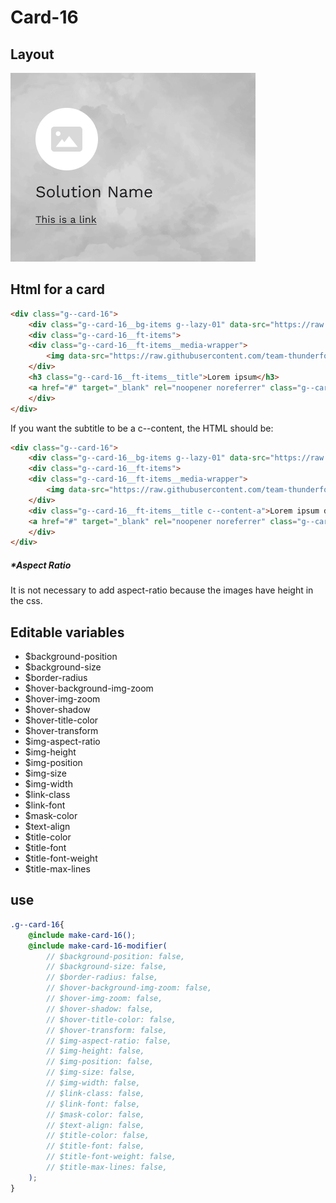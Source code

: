 # Card-16

## Layout

![alt text][card-16]

[card-16]: /src/img/global-components/card/card-16.png

## Html for a card

```html
<div class="g--card-16">
    <div class="g--card-16__bg-items g--lazy-01" data-src="https://raw.githubusercontent.com/team-thunderfoot/ui/main/src/img/global-components/bg-placeholder.jpg"></div>
    <div class="g--card-16__ft-items">
    <div class="g--card-16__ft-items__media-wrapper">
        <img data-src="https://raw.githubusercontent.com/team-thunderfoot/ui/main/src/img/global-components/rounded-img-placeholder.png" src="/src/img/global-components/placeholder.jpg" alt="alt text" class="g--card-16__ft-items__media-wrapper__media g--lazy-01">
    </div>
    <h3 class="g--card-16__ft-items__title">Lorem ipsum</h3>
    <a href="#" target="_blank" rel="noopener noreferrer" class="g--card-16__ft-items__link">This is a link</a>
    </div>
</div>
```

If you want the subtitle to be a c--content, the HTML should be:
```html
<div class="g--card-16">
    <div class="g--card-16__bg-items g--lazy-01" data-src="https://raw.githubusercontent.com/team-thunderfoot/ui/main/src/img/global-components/bg-placeholder.jpg"></div>
    <div class="g--card-16__ft-items">
    <div class="g--card-16__ft-items__media-wrapper">
        <img data-src="https://raw.githubusercontent.com/team-thunderfoot/ui/main/src/img/global-components/rounded-img-placeholder.png" src="/src/img/global-components/placeholder.jpg" alt="alt text" class="g--card-16__ft-items__media-wrapper__media g--lazy-01">
    </div>
    <div class="g--card-16__ft-items__title c--content-a">Lorem ipsum dolor sit amet.</div>
    <a href="#" target="_blank" rel="noopener noreferrer" class="g--card-16__ft-items__link">This is a link</a>
    </div>
</div>
```

##### \*Aspect Ratio

It is not necessary to add aspect-ratio because the images have height in the css.

## Editable variables

- $background-position
- $background-size
- $border-radius
- $hover-background-img-zoom
- $hover-img-zoom
- $hover-shadow
- $hover-title-color
- $hover-transform
- $img-aspect-ratio
- $img-height
- $img-position
- $img-size
- $img-width
- $link-class
- $link-font
- $mask-color
- $text-align
- $title-color
- $title-font
- $title-font-weight
- $title-max-lines

## use

```scss
.g--card-16{
    @include make-card-16();
    @include make-card-16-modifier(
        // $background-position: false,
        // $background-size: false,
        // $border-radius: false,
        // $hover-background-img-zoom: false,
        // $hover-img-zoom: false,
        // $hover-shadow: false,
        // $hover-title-color: false,
        // $hover-transform: false,
        // $img-aspect-ratio: false,
        // $img-height: false,
        // $img-position: false,
        // $img-size: false,
        // $img-width: false,
        // $link-class: false,
        // $link-font: false,
        // $mask-color: false,
        // $text-align: false,
        // $title-color: false,
        // $title-font: false,
        // $title-font-weight: false,
        // $title-max-lines: false,
    );
}
```
